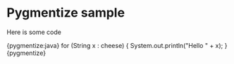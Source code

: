 # Pygmentize sample

Here is some code

{pygmentize:java}
for (String x : cheese) {
  System.out.println("Hello " + x);
}
{pygmentize}
